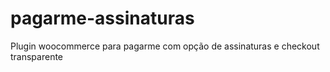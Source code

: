 # pagarme-assinaturas
Plugin woocommerce para pagarme com opção de assinaturas e checkout transparente
